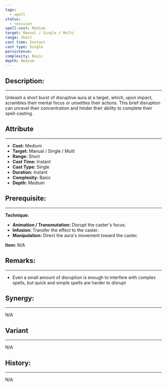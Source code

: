 ```yaml
---
tags:
  - spell
status:
  - revision
spell-cost: Medium
target: Manual / Single / Multi
range: Short
cast time: Instant
cast type: Single
persistence:
complexity: Basic
depth: Medium
---
```

## Description:  
---  
Unleash a short burst of disruptive aura at a target, which, upon impact, scrambles their mental focus or unsettles their actions. This brief disruption can unravel their concentration and hinder their ability to complete their spell-casting.  
  
## Attribute  
___  
- __Cost:__ Medium  
- __Target:__ Manual / Single / Multi  
- __Range:__ Short  
- __Cast Time:__ Instant  
- __Cast Type:__ Single  
- __Duration:__ Instant  
- __Complexity:__ Basic  
- __Depth:__ Medium  
  
## Prerequisite:  
___  
  
__Technique:__  
- __Animation / Transmutation:__ Disrupt the caster's focus.  
- __Infusion:__ Transfer the effect to the caster.  
- __Manipulation:__ Direct the aura's movement toward the caster.  
  
__Item:__ N/A  
  
## Remarks:  
___  
- Even a small amount of disruption is enough to interfere with complex spells, but quick and simple spells are harder to disrupt  
  
## Synergy:  
___  
N/A  
  
## Variant  
___  
N/A  
  
## History:  
___  
N/A
